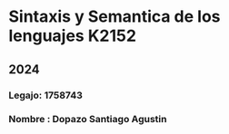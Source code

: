 # Sintaxis y Semantica de los lenguajes K2152
## 2024
### Legajo: 1758743
### Nombre : Dopazo Santiago Agustin
